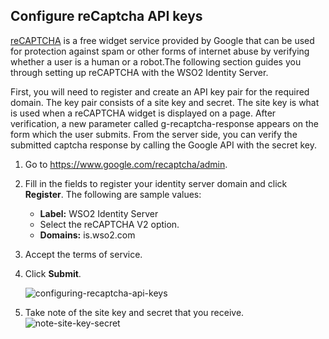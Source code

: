 ## Configure reCaptcha API keys

[reCAPTCHA](https://developers.google.com/recaptcha/) is a free widget service provided by Google that can be used for protection against spam or other forms of internet abuse by verifying whether a user is a human or a robot.The following section guides you through setting up reCAPTCHA with the WSO2 Identity Server.

First, you will need to register and create an API key pair for the required domain. The key pair consists of a site key and secret. The site key is what is used when a reCAPTCHA widget is displayed on a page. After verification, a new parameter called g-recaptcha-response appears on the form which the user submits. From the server side, you can verify the submitted captcha response by calling the Google API with the secret key.

1.  Go to <https://www.google.com/recaptcha/admin>.

2.  Fill in the fields to register
    your identity server domain and click **Register**. The following
    are sample values:
    -   **Label:** WSO2 Identity Server
    -   Select the reCAPTCHA V2 option.
    -   **Domains:** is.wso2.com  

3.	Accept the terms of service. 

4.  Click **Submit**.

    ![configuring-recaptcha-api-keys](../../../assets/img/fragments/recaptcha-new-sso.png) 

5.  Take note of the site key and secret that you receive.
    ![note-site-key-secret](../../../assets/img/fragments/copy-key.png) 
